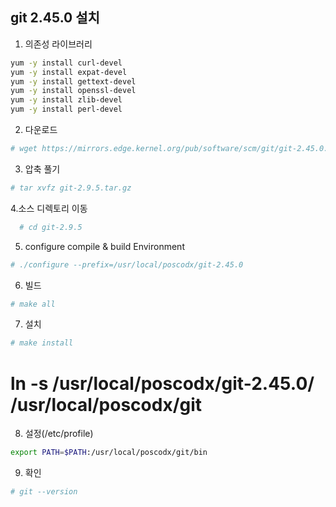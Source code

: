 ## git 2.45.0 설치

1. 의존성 라이브러리
```sh
yum -y install curl-devel
yum -y install expat-devel
yum -y install gettext-devel
yum -y install openssl-devel
yum -y install zlib-devel
yum -y install perl-devel
```

2. 다운로드
```sh
# wget https://mirrors.edge.kernel.org/pub/software/scm/git/git-2.45.0.tar.gz
```

3. 압축 풀기
```sh
# tar xvfz git-2.9.5.tar.gz
```

4.소스 디렉토리 이동
```sh
  # cd git-2.9.5
```

5. configure compile & build Environment
```sh   
# ./configure --prefix=/usr/local/poscodx/git-2.45.0
```

6. 빌드
```sh
# make all
```
   
7. 설치
```sh   
# make install
```

# ln -s /usr/local/poscodx/git-2.45.0/ /usr/local/poscodx/git

8. 설정(/etc/profile)
```sh
export PATH=$PATH:/usr/local/poscodx/git/bin
```

9. 확인
```sh   
# git --version
```
<!--stackedit_data:
eyJoaXN0b3J5IjpbMTY4MzYyMTM0NV19
-->
